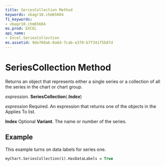```yaml
---
title: SeriesCollection Method
keywords: vbagr10.chm65604
f1_keywords:
- vbagr10.chm65604
ms.prod: EXCEL
api_name:
- Excel.SeriesCollection
ms.assetid: 9de760ab-0a6d-7cab-e378-b7f341f5b87d
---
```



# SeriesCollection Method

Returns an object that represents either a single series or a collection of all the series in the chart or chart group.

 _expression_. **SeriesCollection**( **_Index_**)

 _expression_ Required. An expression that returns one of the objects in the Applies To list.

 **Index** Optional **Variant**. The name or number of the series.

## Example

This example turns on data labels for series one.


```vb
myChart.SeriesCollection(1).HasDataLabels = True
```


